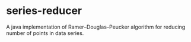 series-reducer
==============

A java implementation of Ramer–Douglas–Peucker algorithm for reducing number of points in data series.
